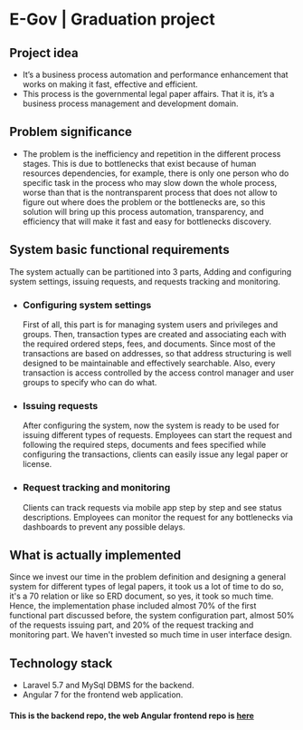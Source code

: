 # E-Gov | Graduation project

## Project idea

* It’s a business process automation and performance enhancement that works on making it fast, effective and efficient.
* This process is the governmental legal paper affairs. That it is, it’s a business process management and development domain.

## Problem significance

* The problem is the inefficiency and repetition in the different process stages. This is due to bottlenecks that exist because of human resources dependencies, for example, there is only one person who do specific task in the process who may slow down the whole process, worse than that is the nontransparent process that does not allow to figure out where does the problem or the bottlenecks are, so this solution will bring up this process automation, transparency, and efficiency that will make it fast and easy for bottlenecks discovery.

## System basic functional requirements

The system actually can be partitioned into 3 parts, Adding and configuring system settings, issuing requests, and requests tracking and monitoring.

* ### Configuring system settings

    First of all, this part is for managing system users and privileges and groups. Then, transaction types are created and associating each with the required ordered steps, fees, and documents. Since most of the transactions are based on addresses, so that address structuring is well designed to be maintainable and effectively searchable. Also, every transaction is access controlled by the access control manager and user groups to specify who can do what.

* ### Issuing requests

    After configuring the system, now the system is ready to be used for issuing different types of requests. Employees can start the request and following the required steps, documents and fees specified while configuring the transactions, clients can easily issue any legal paper or license.

* ### Request tracking and monitoring

    Clients can track requests via mobile app step by step and see status descriptions. Employees can monitor the request for any bottlenecks via dashboards to prevent any possible delays.

## What is actually implemented

Since we invest our time in the problem definition and designing a general system for different types of legal papers, it took us a lot of time to do so, it's a 70 relation or like so ERD document, so yes, it took so much time. Hence, the implementation phase included almost 70% of the first functional part discussed before, the system configuration part, almost 50% of the requests issuing part, and 20% of the request tracking and monitoring part. We haven't invested so much time in user interface design.

## Technology stack
* Laravel 5.7 and MySql DBMS for the backend.
* Angular 7 for the frontend web application.

#### This is the backend repo, the web Angular frontend repo is [here](https://github.com/MouhammedElshaaer/autogov-front-end)

